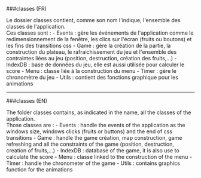 ###classes (FR)

Le dossier classes contient, comme son nom l'indique, l'ensemble des classes de l'application. <br/>
Ces classes sont : 
	- Events : gère  les événements de l'application comme le redimensionnement de la fenêtre, les clics sur l'écran (fruits ou boutons) et les fins des transitions css
	- Game : gère la création de la partie, la construction du plateau, le rafraichissement du jeu et l'ensemble des contraintes liées au jeu (position, destruction, création des fruits,...)
	- IndexDB : base de données du jeu, elle est aussi utilisée pour calculer le score
	- Menu : classe liée à la construction du menu 
	- Timer : gère le chronomètre du jeu
	- Utils : contient des fonctions graphique pour les animations


<hr />

###classes (EN)

The folder classes contains, as indicated in the name, all the classes of the application. <br />
Those classes are :
	- Events : handle the events of the application as the windows size, windows clicks (fruits or buttons) and the end of css transitions
	- Game : handle the game création, map construction, game refreshing and all the constraints of the game (position, destruction, creation of fruits,...)
	- IndexDB : database of the game, it is also use to calculate the score
	- Menu : classe linked to the construction of the menu
	- Timer : handle the chronometer of the game
	- Utils : contains graphics function for the animations
